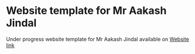# Website template for Mr Aakash Jindal
Under progress website template for Mr Aakash Jindal available on [Website link](https://aakash100.herokuapp.com/)
